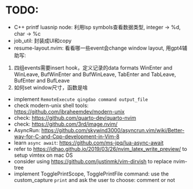 # TODO: 
- C++ printf luasnip node: 利用lsp symbols查看数据类型, integer -> %d, char -> %c
- job_util: 封装成UI和copy
- resume-layout.nvim: 看看哪一些event会change window layout, 用gpt4辅助写:
1. 四组events需要insert hook，定义记录的data formats
WinEnter and WinLeave, BufWinEnter and BufWinLeave, TabEnter and TabLeave, BufEnter and BufLeave
2. 如何set window尺寸，函数是啥
- implement `RemoteExecute qingdao command output_file`
- check modern-unix shell tools: https://github.com/ibraheemdev/modern-unix
- check: https://github.com/quarto-dev/quarto-nvim
- check: https://github.com/3rd/image.nvim/
- AsyncRun: https://github.com/skywind3000/asyncrun.vim/wiki/Better-way-for-C-and-Cpp-development-in-Vim-8
- learn `async await`: https://github.com/ms-jpq/lua-async-await
- refer to https://jdhao.github.io/2019/03/26/nvim_latex_write_preview/ to setup vimtex on mac OS
- consider using https://github.com/justinmk/vim-dirvish to replace nvim-tree
- implement TogglePrintScope, TogglePrintFile command: use the custom_capture `print` and ask the user to choose: comment or not
